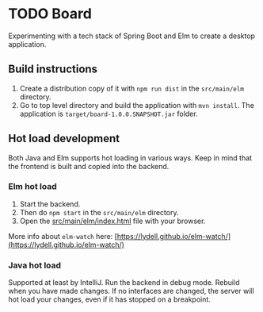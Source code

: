 # TODO Board

Experimenting with a tech stack of Spring Boot and Elm to create a desktop application.

## Build instructions

1. Create a distribution copy of it with  `npm run dist` in the `src/main/elm` directory.
2. Go to top level directory and build the application with `mvn install`. The application
   is `target/board-1.0.0.SNAPSHOT.jar` folder.

## Hot load development

Both Java and Elm supports hot loading in various ways. Keep in mind that the frontend is built and copied into the
backend.

### Elm hot load

1. Start the backend.
2. Then do `npm start` in the `src/main/elm` directory.
3. Open the [src/main/elm/index.html](src/main/elm/index.html) file with your browser.

More info about `elm-watch` here: [https://lydell.github.io/elm-watch/](https://lydell.github.io/elm-watch/)

### Java hot load

Supported at least by IntelliJ. Run the backend in debug mode. Rebuild when you have made changes. If no interfaces are
changed, the server will hot load your changes, even if it has stopped on a breakpoint.